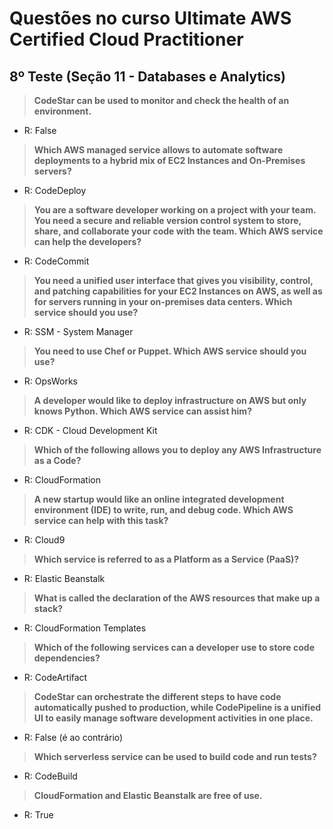 # Questões no curso Ultimate AWS Certified Cloud Practitioner

## 8º Teste (Seção 11 - Databases e Analytics)

> **CodeStar can be used to monitor and check the health of an environment.**
- R: False

> **Which AWS managed service allows to automate software deployments to a hybrid mix of EC2 Instances and On-Premises servers?**
- R: CodeDeploy

> **You are a software developer working on a project with your team. You need a secure and reliable version control system to store, share, and collaborate your code with the team. Which AWS service can help the developers?**
- R: CodeCommit

> **You need a unified user interface that gives you visibility, control, and patching capabilities for your EC2 Instances on AWS, as well as for servers running in your on-premises data centers. Which service should you use?**
- R: SSM - System Manager

> **You need to use Chef or Puppet. Which AWS service should you use?**
- R: OpsWorks

> **A developer would like to deploy infrastructure on AWS but only knows Python. Which AWS service can assist him?**
- R: CDK - Cloud Development Kit

> **Which of the following allows you to deploy any AWS Infrastructure as a Code?**
- R: CloudFormation

> **A new startup would like an online integrated development environment (IDE) to write, run, and debug code. Which AWS service can help with this task?**
- R: Cloud9

> **Which service is referred to as a Platform as a Service (PaaS)?**
- R: Elastic Beanstalk

> **What is called the declaration of the AWS resources that make up a stack?**
- R: CloudFormation Templates

> **Which of the following services can a developer use to store code dependencies?**
- R: CodeArtifact

> **CodeStar can orchestrate the different steps to have code automatically pushed to production, while CodePipeline is a unified UI to easily manage software development activities in one place.**
- R: False (é ao contrário)

> **Which serverless service can be used to build code and run tests?**
- R: CodeBuild

> **CloudFormation and Elastic Beanstalk are free of use.**
- R: True
